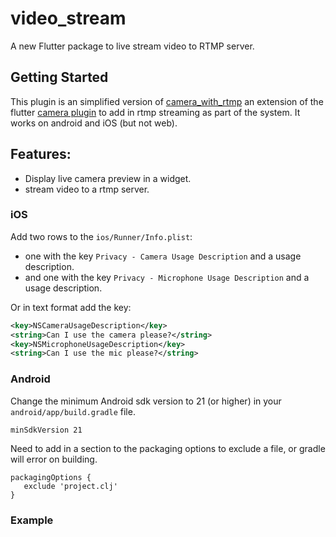 # video_stream

A new Flutter package to live stream video to RTMP server.

## Getting Started

This plugin is an simplified version of [camera_with_rtmp](https://pub.dev/packages/camera_with_rtmp) an extension of the flutter 
[camera plugin](https://pub.dev/packages/camera) to add in
rtmp streaming as part of the system.  It works on android and iOS
(but not web).
   
## Features:

* Display live camera preview in a widget.
* stream video to a rtmp server.

### iOS

Add two rows to the `ios/Runner/Info.plist`:

* one with the key `Privacy - Camera Usage Description` and a usage description.
* and one with the key `Privacy - Microphone Usage Description` and a usage description.

Or in text format add the key:

```xml
<key>NSCameraUsageDescription</key>
<string>Can I use the camera please?</string>
<key>NSMicrophoneUsageDescription</key>
<string>Can I use the mic please?</string>
```

### Android

Change the minimum Android sdk version to 21 (or higher) in your `android/app/build.gradle` file.

```
minSdkVersion 21
```

Need to add in a section to the packaging options to exclude a file, or gradle will error on building.

```
packagingOptions {
   exclude 'project.clj'
}
```

### Example
